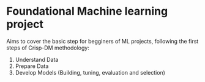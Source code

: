 # Foundational Machine learning project
Aims to cover the basic step for begginers of ML projects, following the first steps of Crisp-DM methodology:
 1. Understand Data
 2. Prepare Data
 3. Develop Models (Building, tuning, evaluation and selection)
